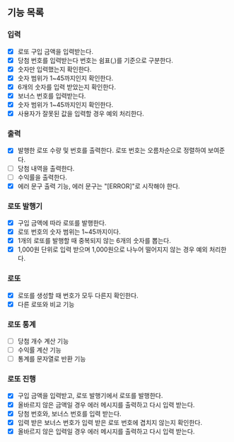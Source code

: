 ## 기능 목록

### 입력
- [x] 로또 구입 금액을 입력받는다.
- [x] 당첨 번호를 입력받는다 번호는 쉼표(,)를 기준으로 구분한다.
 - [x] 숫자만 입력했는지 확인한다. 
 - [x] 숫자 범위가 1~45까지인지 확인한다.
 - [x] 6개의 숫자를 입력 받았는지 확인한다.
- [x] 보너스 번호를 입력받는다.
 - [x] 숫자 범위가 1~45까지인지 확인한다.
- [x] 사용자가 잘못된 값을 입력할 경우 예외 처리한다.

### 출력
- [x] 발행한 로또 수량 및 번호를 출력한다. 로또 번호는 오름차순으로 정렬하여 보여준다.
- [ ] 당첨 내역을 출력한다.
- [ ] 수익률을 출력한다.
- [x] 에러 문구 출력 기능, 에러 문구는 "[ERROR]"로 시작해야 한다.

### 로또 발행기
- [x] 구입 금액에 따라 로또를 발행한다.
 - [x] 로또 번호의 숫자 범위는 1~45까지이다.
 - [x] 1개의 로또를 발행할 때 중복되지 않는 6개의 숫자를 뽑는다.
 - [x] 1,000원 단위로 입력 받으며 1,000원으로 나누어 떨어지지 않는 경우 예외 처리한다.

### 로또
- [x] 로또를 생성할 때 번호가 모두 다른지 확인한다.
- [x] 다른 로또와 비교 기능

### 로또 통계
- [ ] 당첨 개수 계산 기능
- [ ] 수익률 계산 기능
- [ ] 통계를 문자열로 반환 기능

### 로또 진행
- [x] 구입 금액을 입력받고, 로또 발행기에서 로또를 발행한다.
 - [x] 올바르지 않은 금액일 경우 에러 메시지를 출력하고 다시 입력 받는다.
- [x] 당첨 번호와, 보너스 번호를 입력 받는다.
 - [x] 입력 받은 보너스 번호가 입력 받은 로또 번호에 겹치지 않는지 확인한다.
 - [x] 올바르지 않은 입력일 경우 에러 메시지를 출력하고 다시 입력 받는다.